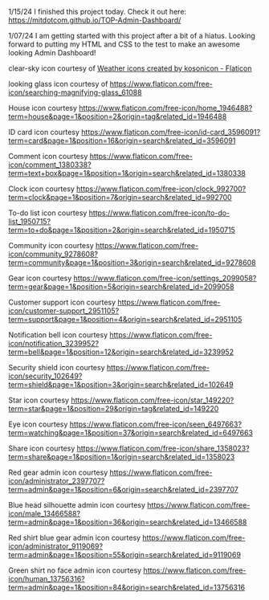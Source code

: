 1/15/24 I finished this project today. Check it out here: https://mitdotcom.github.io/TOP-Admin-Dashboard/

1/07/24 I am getting started with this project after a bit of a hiatus. Looking forward to putting my HTML and CSS to the test to make an awesome looking Admin Dashboard!

clear-sky icon courtesy of <a href="https://www.flaticon.com/free-icons/weather" title="weather icons">Weather icons created by kosonicon - Flaticon</a>

looking glass icon courtesy of https://www.flaticon.com/free-icon/searching-magnifying-glass_61088

House icon courtesy https://www.flaticon.com/free-icon/home_1946488?term=house&page=1&position=2&origin=tag&related_id=1946488

ID card icon courtesy https://www.flaticon.com/free-icon/id-card_3596091?term=card&page=1&position=16&origin=search&related_id=3596091

Comment icon courtesy https://www.flaticon.com/free-icon/comment_1380338?term=text+box&page=1&position=1&origin=search&related_id=1380338

Clock icon courtesy https://www.flaticon.com/free-icon/clock_992700?term=clock&page=1&position=7&origin=search&related_id=992700

To-do list icon courtesy https://www.flaticon.com/free-icon/to-do-list_1950715?term=to+do&page=1&position=2&origin=search&related_id=1950715

Community icon courtesy https://www.flaticon.com/free-icon/community_9278608?term=community&page=1&position=3&origin=search&related_id=9278608

Gear icon courtesy https://www.flaticon.com/free-icon/settings_2099058?term=gear&page=1&position=5&origin=search&related_id=2099058

Customer support icon courtesy https://www.flaticon.com/free-icon/customer-support_2951105?term=support&page=1&position=4&origin=search&related_id=2951105

Notification bell icon courtesy https://www.flaticon.com/free-icon/notification_3239952?term=bell&page=1&position=12&origin=search&related_id=3239952

Security shield icon courtesy https://www.flaticon.com/free-icon/security_102649?term=shield&page=1&position=3&origin=search&related_id=102649

Star icon courtesy https://www.flaticon.com/free-icon/star_149220?term=star&page=1&position=29&origin=tag&related_id=149220

Eye icon courtesy https://www.flaticon.com/free-icon/seen_6497663?term=watching&page=1&position=37&origin=search&related_id=6497663

Share icon courtesy https://www.flaticon.com/free-icon/share_1358023?term=share&page=1&position=1&origin=search&related_id=1358023

Red gear admin icon courtesy https://www.flaticon.com/free-icon/administrator_2397707?term=admin&page=1&position=6&origin=search&related_id=2397707

Blue head silhouette admin icon courtesy https://www.flaticon.com/free-icon/male_13466588?term=admin&page=1&position=36&origin=search&related_id=13466588

Red shirt blue gear admin icon courtesy https://www.flaticon.com/free-icon/administrator_9119069?term=admin&page=1&position=55&origin=search&related_id=9119069

Green shirt no face admin icon courtesy https://www.flaticon.com/free-icon/human_13756316?term=admin&page=1&position=84&origin=search&related_id=13756316
